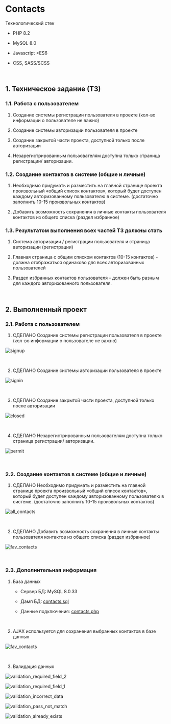 
# Contacts

Технологический стек

* PHP 8.2

* MySQL 8.0

* Javascript >ES6

* CSS, SASS/SCSS

&nbsp;

## 1. Техническое задание (ТЗ)

### 1.1. Работа с пользователем

1. Создание системы регистрации пользователя в проекте (кол-во информации о пользователе не важно)

2. Создание системы авторизации пользователя в проекте

3. Создание закрытой части проекта, доступной только после авторизации

4. Незарегистрированным пользователям доступна только страница регистрации/ авторизации.

### 1.2. Создание контактов в системе (общие и личные)

1. Необходимо придумать и разместить на главной странице проекта произвольный «общий список контактов», который будет доступен каждому авторизованному пользователю в системе. (достаточно заполнить 10-15 произвольных контактов)

2. Добавить возможность сохранения в личные контакты пользователя контактов из общего списка (раздел избранное)

### 1.3. Результатом выполнения всех частей ТЗ должны стать

1. Система авторизации / регистрации пользователя и страница авторизации (регистрации)

2. Главная страница с общим списком контактов (10-15 контактов) - должна отображаться одинаково для всех авторизованных пользователей

3. Раздел избранных контактов пользователя - должен быть разным для каждого авторизованного пользователя.

&nbsp;

## 2. Выполненный проект

### 2.1. Работа с пользователем

1. СДЕЛАНО Создание системы регистрации пользователя в проекте (кол-во информации о пользователе не важно)

![signup](screenshot/signup.jpg)

&nbsp;

2. СДЕЛАНО Создание системы авторизации пользователя в проекте

![signin](screenshot/signin.jpg)

&nbsp;

3. СДЕЛАНО Создание закрытой части проекта, доступной только после авторизации

![closed](screenshot/closed.jpg)

&nbsp;

4. СДЕЛАНО Незарегистрированным пользователям доступна только страница регистрации/ авторизации.

![permit](screenshot/permit.jpg)

&nbsp;

### 2.2. Создание контактов в системе (общие и личные)

1. СДЕЛАНО Необходимо придумать и разместить на главной странице проекта произвольный «общий список контактов», который будет доступен каждому авторизованному пользователю в системе. (достаточно заполнить 10-15 произвольных контактов)

![all_contacts](screenshot/all_contacts.jpg)

&nbsp;

2. СДЕЛАНО Добавить возможность сохранения в личные контакты пользователя контактов из общего списка (раздел избранное)

![fav_contacts](screenshot/fav_contacts.jpg)

&nbsp;

### 2.3. Дополнительная информация

1. База данных

    - Сервер БД: MySQL 8.0.33

    - Дамп БД: [contacts.sql](contacts.sql)

    - Данные подключения: [contacts.php](include/contacts.php)

&nbsp;

2. AJAX используется для сохранения выбранных контактов в базе данных

![fav_contacts](screenshot/ajax_fav_update.jpg)

&nbsp;

3. Валидация данных

![validation_required_field_2](screenshot/validation_required_field_2.jpg)

![validation_required_field_1](screenshot/validation_required_field_1.jpg)

![validation_incorrect_data](screenshot/validation_incorrect_data.jpg)

![validation_pass_not_match](screenshot/validation_pass_not_match.jpg)

![validation_already_exists](screenshot/validation_already_exists.jpg)
